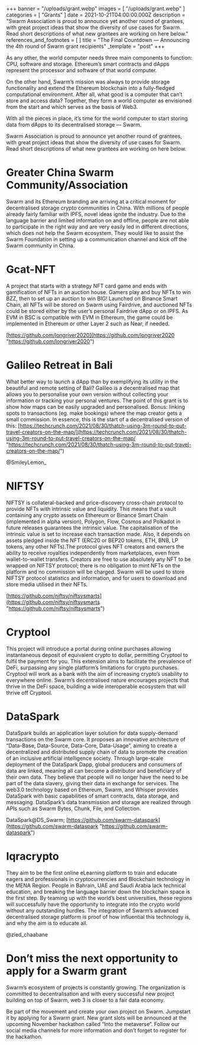 +++
banner = "/uploads/grant.webp"
images = [ "/uploads/grant.webp" ]
categories = [ "Grants" ]
date = 2021-10-21T04:00:00.000Z
description = "Swarm Association is proud to announce yet another round of grantees, with great project ideas that show the diversity of use cases for Swarm. Read short descriptions of what new grantees are working on here below."
references_and_footnotes = [ ]
title = "The Final Countdown — Announcing the 4th round of Swarm grant recipients"
_template = "post"
+++

As any other, the world computer needs three main components to function: CPU, software and storage. Ethereum’s smart contracts and dApps represent the processor and software of that world computer.

On the other hand, Swarm’s mission was always to provide storage functionality and extend the Ethereum blockchain into a fully-fledged computational environment. After all, what good is a computer that can’t store and access data? Together, they form a world computer as envisioned from the start and which serves as the basis of Web3.

With all the pieces in place, it’s time for the world computer to start storing data from dApps to its decentralised storage — Swarm.

Swarm Association is proud to announce yet another round of grantees, with great project ideas that show the diversity of use cases for Swarm. Read short descriptions of what new grantees are working on here below.

# Greater China Swarm Community/Association

Swarm and its Ethereum branding are arriving at a critical moment for decentralised storage crypto communities in China. With millions of people already fairly familiar with IPFS, novel ideas ignite the industry. Due to the language barrier and limited information on and offline, people are not able to participate in the right way and are very easily led in different directions, which does not help the Swarm ecosystem. They would like to assist the Swarm Foundation in setting up a communication channel and kick off the Swarm community in China.

# Gcat-NFT

A project that starts with a strategy NFT card game and ends with gamification of NFTs in an auction house. Gamers play and buy NFTs to win BZZ, then to set up an auction to win BIG! Launched on Binance Smart Chain, all NFTs will be stored on Swarm using Fairdrive, and auctioned NFTs could be stored either by the user’s personal Fairdrive dApp or on IPFS. As EVM in BSC is compatible with EVM in Ethereum, the game could be implemented in Ethereum or other Layer 2 such as Near, if needed.

[https://github.com/longriver2020](https://github.com/longriver2020 "https://github.com/longriver2020")

# Galileo Retreat in Bali

What better way to launch a dApp than by exemplifying its utility in the beautiful and remote setting of Bali? Galileo is a decentralised map that allows you to personalise your own version without collecting your information or tracking your personal ventures. The point of this grant is to show how maps can be easily upgraded and personalised. Bonus: linking spots to transactions (eg. make bookings) where the map creator gets a small commission. In essence, this is the start of a decentralised version of this: [https://techcrunch.com/2021/08/30/thatch-using-3m-round-to-put-travel-creators-on-the-map/](https://techcrunch.com/2021/08/30/thatch-using-3m-round-to-put-travel-creators-on-the-map/ "https://techcrunch.com/2021/08/30/thatch-using-3m-round-to-put-travel-creators-on-the-map/")

@SmileyLemon\_

# NIFTSY

NIFTSY is collateral-backed and price-discovery cross-chain protocol to provide NFTs with intrinsic value and liquidity. This means that a vault containing any crypto assets on Ethereum or Binance Smart Chain (implemented in alpha version), Polygon, Flow, Cosmos and Polkadot in future releases guarantees the intrinsic value. The capitalisation of the intrinsic value is set to increase each transaction made. Also, it depends on assets pledged inside the NFT (ERC20 or BEP20 tokens, ETH, BNB, LP tokens, any other NFTs).The protocol gives NFT creators and owners the ability to receive royalties independently from marketplaces, even from wallet-to-wallet transfers. Creators are free to use absolutely any NFT to be wrapped on NIFTSY protocol; there is no obligation to mint NFTs on the platform and no commission will be charged. Swarm will be used to store NIFTSY protocol statistics and information, and for users to download and store media utilised in their NFTs.

[https://github.com/niftsy/niftsysmarts](https://github.com/niftsy/niftsysmarts "https://github.com/niftsy/niftsysmarts")

# Cryptool

This project will introduce a portal during online purchases allowing instantaneous deposit of equivalent crypto to dollar, permitting Cryptool to fulfil the payment for you. This extension aims to facilitate the prevalence of DeFi, surpassing any single platform’s limitations for crypto purchases. Cryptool will work as a bank with the aim of increasing crypto’s usability to everywhere online. Swarm’s decentralised nature encourages projects that thrive in the DeFi space, building a wide interoperable ecosystem that will thrive off Cryptool.

# DataSpark

DataSpark builds an application layer solution for data supply-demand transactions on the Swarm core. It proposes an innovative architecture of “Data-Base, Data-Source, Data-Core, Data-Usage”, aiming to create a decentralized and distributed supply chain of data to promote the creation of an inclusive artificial intelligence society. Through large-scale deployment of the DataSpark Dapp, global producers and consumers of data are linked, meaning all can become a distributor and beneficiary of their own data. They believe that people will no longer have the need to be part of the data slavery, giving their data in exchange for services. The web3.0 technology based on Ethereum, Swarm, and Whisper provides DataSpark with basic capabilities of smart contracts, data storage, and messaging. DataSpark’s data transmission and storage are realized through APIs such as Swarm Bytes, Chunk, File, and Collection.

DataSpark@DS_Swarm; [https://github.com/swarm-dataspark](https://github.com/swarm-dataspark "https://github.com/swarm-dataspark")

# Iqracrypto

They aim to be the first online eLearning platform to train and educate eagers and professionals in cryptocurrencies and Blockchain technology in the MENA Region. People in Bahrain, UAE and Saudi Arabia lack technical education, and breaking the language barrier down the blockchain space is the first step. By teaming up with the world’s best universities, these regions will successfully have the opportunity to integrate into the crypto world without any outstanding hurdles. The integration of Swarm’s advanced decentralised storage platform is proof of how influential this technology is, and why the aim is to educate all.

@zied_chaabane

# Don’t miss the next opportunity to apply for a Swarm grant

Swarm’s ecosystem of projects is constantly growing. The organization is committed to decentralisation and with every successful new project building on top of Swarm, web 3 is closer to a fair data economy.

Be part of the movement and create your own project on Swarm. Jumpstart it by applying for a Swarm grant. New grant slots will be announced at the upcoming November hackathon called “Into the metaverse”. Follow our social media channels for more information and don’t forget to register for the hackathon.
